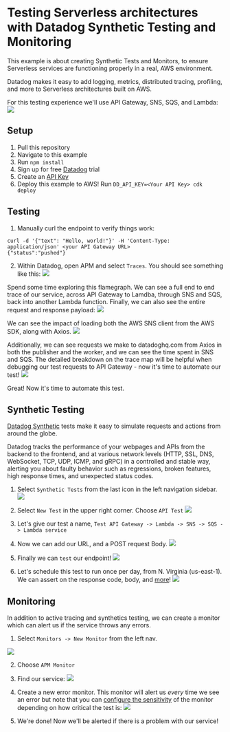 # Testing Serverless architectures with Datadog Synthetic Testing and Monitoring

This example is about creating Synthetic Tests and Monitors, to ensure Serverless services are functioning properly in a real, AWS environment.

Datadog makes it easy to add logging, metrics, distributed tracing, profiling, and more to Serverless architectures built on AWS.

For this testing experience we'll use API Gateway, SNS, SQS, and Lambda:
![](./images/architecture.png)


## Setup

1. Pull this repository
2. Navigate to this example
3. Run `npm install`
4. Sign up for free [Datadog](https://datadoghq.com) trial
5. Create an [API Key](https://app.datadoghq.com/account/login?next=%2Forganization-settings%2Fapi-keys)
6. Deploy this example to AWS! Run `DD_API_KEY=<Your API Key> cdk deploy`

## Testing
1. Manually curl the endpoint to verify things work:
```
curl -d '{"text": "Hello, world!"}' -H 'Content-Type: application/json' <your API Gateway URL>
{"status":"pushed"}
```

2. Within Datadog, open APM and select `Traces`. You should see something like this:
![](./images/flamegraph.png)

Spend some time exploring this flamegraph. We can see a full end to end trace of our service, across API Gateway to Lamdba, through SNS and SQS, back into another Lambda function. Finally, we can also see the entire request and response payload:
![](./images/capture_payload.png)

We can see the impact of loading both the AWS SNS client from the AWS SDK, along with Axios.
![](./images/cold_start_traces.png)

Additionally, we can see requests we make to datadoghq.com from Axios in both the publisher and the worker, and we can see the time spent in SNS and SQS. The detailed breakdown on the trace map will be helpful when debugging our test requests to API Gateway  - now it's time to automate our test!
![](./images/sns_sqs.png)

Great! Now it's time to automate this test.

## Synthetic Testing

[Datadog Synthetic](https://docs.datadoghq.com/synthetics/) tests make it easy to simulate requests and actions from around the globe.

Datadog tracks the performance of your webpages and APIs from the backend to the frontend, and at various network levels (HTTP, SSL, DNS, WebSocket, TCP, UDP, ICMP, and gRPC) in a controlled and stable way, alerting you about faulty behavior such as regressions, broken features, high response times, and unexpected status codes.

1. Select `Synthetic Tests` from the last icon in the left navigation sidebar.
![](./images/synthetics_test_menu_item.png)

2. Select `New Test` in the upper right corner. Choose `API Test`
![](./images/new_synthetic_test.png)

3. Let's give our test a name, `Test API Gateway -> Lambda -> SNS -> SQS -> Lambda service`
4. Now we can add our URL, and a POST request Body.
![](./images/synthetic_test.png)

5. Finally we can `test` our endpoint!
![](./images/successful_synthetic_test.png)

6. Let's schedule this test to run once per day, from N. Virginia (us-east-1). We can assert on the response code, body, and [more](https://docs.datadoghq.com/synthetics/api_tests/http_tests/?tab=requestoptions#define-assertions)!
![](./images/synthetics_assertion.png)

## Monitoring
In addition to active tracing and synthetics testing, we can create a monitor which can alert us if the service throws any errors.

1. Select `Monitors -> New Monitor` from the left nav.

![](./images/new_monitor.png)

2. Choose `APM Monitor`
3. Find our service:
![](./images/monitor_service.png)
4. Create a new error monitor. This monitor will alert us *every* time we see an error but note that you can [configure the sensitivity](https://docs.datadoghq.com/monitors/types/metric/?tab=threshold#data-window) of the monitor depending on how critical the test is:
![](./images/monitor.png)

5. We're done! Now we'll be alerted if there is a problem with our service!
